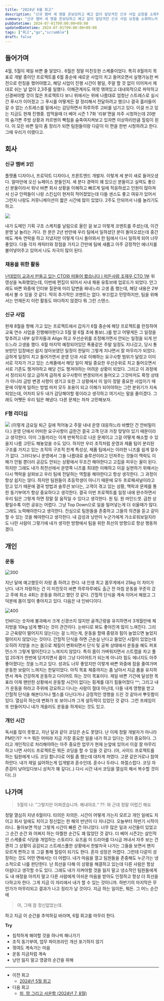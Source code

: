 ```yaml
---
title: "2024년 6월 회고"
description: "신규 멤버 세 명을 온보딩하고 예고 없이 앞당겨진 신규 사업 요청을 소화하느라 주말과 밤낮이 사라진 6월의 프로젝트 대응, 리더로서 느꼈던 감정 변화, 팀원에게 전하고 싶은 감사와 미안함을 담아 정리한 장문의 월간 회고다. 마무리에는 팀이 다시 회복 탄력성을 찾기 위해 준비한 액션과 개인 루틴을 기록했고, 삐걱거린 지점을 보완하기 위한 후속 플랜도 덧붙였다."
summary: "신규 멤버 세 명을 온보딩하고 예고 없이 앞당겨진 신규 사업 요청을 소화하느라 주말과 밤낮이 사라진 6월의 프로젝트 대응, 리더로서 느꼈던 감정 변화, 팀원에게 전하고 싶은 감사와 미안함을 담아 정리한 장문의 월간 회고다. 마무리에는 팀이 다시 회복 탄력성을 찾기 위해 준비한 액션과..."
pubDatetime: 2024-07-01T09:00:00+09:00
updatedDatetime: 2024-07-01T09:00:00+09:00
tags: ["회고","go","scrumble"]
draft: false
---
```


## 들어가며

4월, 5월이 제일 바쁜 줄 알았다.. 6월은 정말 미친듯한 스케줄이었다. 특히 8월까지 목표로 개발 중이던 프로젝트를 6월 중순에 새로운 사업이 치고 들어오면서 실행가능한 버전으로 런칭을 했어야했고, 해당 사업이 진행 시간이 평일, 주말 할 것 없이 이어져서 제대로 쉬는 날 없이 2,3주를 일했다. 이해관계자도 여럿 엮여있고 대내외적으로 파악하고 신경써야할 것이 많은 프로젝트다 보니 위에서는 위에 나름대로 엄청난 스트레스로 실시간 푸시가 이어졌고 그 푸시를 어떻게든 잘 정리해서 전달하려고 했으나 결국 흘러들어갈 수 없는 스트레스를 밑에서는 감당하면서 하루하루 고비를 넘기고 있다. 이걸 쓰고 있는 지금도 현재 진행중.
밥먹을때 더 베어 시즌 1 7화 '리뷰'편을 자주 시청하는데 20분의 숨가쁜 주방 상황과 카르멘의 빡침을 숨죽여지켜보고 있자면 이상하리만큼 힐링이 된다. 이 모든 바쁜 일이 좀 정리가 되면 팀원들이랑 다같이 이 편을 한번 시청하려고 한다. 그때 우리가 이랬다고.

## 회사

### 신규 멤버 3인

플랫폼 디자이너, 프로덕트 디자이너, 프론트엔드 개발자. 이렇게 세 분이 새로 들어오셨다. 얼마만에 오신 뉴페이스 분들인지. 세 분다 경력이 꽤 있으신 분들이고 실력도 좋으신 분들이라서 워낙 바쁜 회사 상황을 이해하고 빠르게 일에 적응하셨고 인원이 많아져서 신규 인력들이 나랑 스킨십이 현저히 적어졌었는데 다들 센스도 좋고 여유가 있어서 그런지 나랑도 커뮤니케이션이 짧은 시간에 많이 있었다. 2주도 안되어서 나를 놀리기도 하고.

![](https://i.imgur.com/txgmc2J.png)

내가 도메인 기획 구조 스케치를 날림으로 올린 걸 보고 이렇게 코멘트를 주셨는데, 이건 분명 날 놀리는 거다.
한 분은 2년 반만에 우리 팀에서 일하셨던 분이 돌아오셨는데 중간에도 계속 연락을 하고 지냈지만 이렇게 다시 돌아와서 한 팀에서 다시 일하게 되어 너무 좋았다. 다들 각자 캐릭터와 장점을 가지고 간만에 팀에 새롭고 아주 긍정적인 에너지를 불어넣어주고 있어서 나도 자극이 많이 된다.

### 채용을 위한 활동

[난데없이 교과서 만들고 있는 CTO와 떠들어 봤습니다ㅣ떠든사람 조재우 CTO 1부](https://youtu.be/EXF3lIXHYas?si=KZ-ISW8BsZqU6aP8)
위 영상을 녹화했었는데, 이번에 편집이 되어서 사내 채용 유튜브에 업로드가 되었다. 안그래도 바쁜 와중에 인터뷰 질문에 미리 답변을 짜내느라 고생 좀 했는데, 해당 내용은 2부에서 볼 수 있을 것 같다. 딱히 추가적인 코멘트는 없다. 부끄럽고 민망하지만, 팀을 위해서는 언제든지 이런 활동도 마다하지 않겠다 뭐 그런 스탠스.

### 신규 사업

현재 8월을 향해 가고 있는 프로젝트에서 갑자기 6월 중순에 해당 프로젝트를 런칭하여 교육 연수 사업을 진행해야한다고 5월 말 6월 초에 통보(..)를 받고 어떻게든 그 일정을 맞추려고 내부 실무자들과 Align 하고 우선순위를 조정해가면서 안되는 일정을 되게 만드느라 고생을 했다.
6월 마지막 예정되어있던 폭풍같은 주말 일정도 지나갔고, 당시 통보받던 입장에선 쉽지 않아보였던 일정이 한달이 그렇게 지나면서 잘 마무리가 되었다.
급하게 일정이 치고 들어가면서 운영 단과 서로 이해하는 요구사항 범위가 달랐고 이미 서로 각자가 가고 있는 스케줄에서 해당 일이 제일 중요한 우선순위로 치고 들어오면서 서로 기존도 챙겨야하고 해당 건도 챙겨야하는 어려운 상황이 되었다. 그리고 이 과정에서 정리되지 않고 급하게 급하게 요구사항이 변경되어서 들어오고 그것마저도 확정 상태가 아니라 금방 변경 사항이 생기고 또한 그 상황에서 이 일이 정말 중요한 사업이기 때문에 이렇게 일하는 방법 마저 모두 포용이 되고 이해가 되어야하는 그런 분위기가 지속되었는데, 어차피 모두 내가 감당해야할 몫이라고 생각하고 여기서는 말을 줄이겠다. 그래도 어쨋든 우리 팀은 해냈다. 다른 문제는 차차 고민해보자.

### F형 리더십

![](https://i.imgur.com/aJbTMYe.png)
(이렇게 금요일 퇴근 길에 적어놓고 주말 내내 운영 대응하느라 바빴던 건 안비밀이다.)
운영 단에서 어떠한 요구사항이 급한건 결국 고객 단과 가장 맞닿아 있기 때문이라고 생각한다. 이미 그들끼리는 이게 반복적으로 나온 문제이고 그걸 어떻게 해소할 수 있을지 나름 고민도 해놓았을 수도 있다. 하지만 우리 조직처럼 운영과 제품 팀이 분리된 구조를 가지고 있는 조직의 구조적 한계 특성상, 제품 팀에서는 이러한 니즈를 쉽게 알수가 없다. 그러다보니 운영에서 그들 나름대로 솔루션이라고 던져주는 것들이 맥락도 이해가 안될 뿐더러 공감도 안되는 상황에서 무조건 해야한다고 고집을 피우는 꼴이 된다. 하지만 그래도 내가 최전선에서 운영쪽 니즈를 최대한 이해하고 이걸 실현하기 위해서는 다시 맥락을 살펴보고 우리 팀에 전달하는 역할을 해야한다고 항상 생각한다. 그 과정이 항상 쉽지는 않다. 하지만 팀원들이 초등학생이 아니기 때문에 모두 프로페셔널이라고 믿고 있기 때문에 결국 방법과 솔루션 보다는, 고객이 겪고 있는 상황, 맥락과 문제를 통한 동기부여가 항상 중요하다고 생각한다. 결국 이번 프로젝트를 일정 내에 완수하면서 우리 팀은 그렇게 하면 정말 잘 움직일 수 있다고 생각한다.
원 팀. 원 마인드셋.
급한 상황일수록 이런 공유는 어렵다. 그냥 Top Down으로 일을 밀어넣는게 더 쉬울때가 많다. 그래도 노력해야한다고 생각한다. 진심으로 팀원들을 존중하고 그들의 의견을 듣고 같이 할 수 있는 것을 해야한다고 생각한다. 내 감성과 낭만이 누군가에게 가소로워보일지라도 나란 사람이 그렇기에 내가 생각한 방향에서 팀을 위한 최선의 방향으로 항상 행동하겠다.

## 개인

### 운동

![300](https://i.imgur.com/hloGhP4.jpeg)

지난 달에 예고했듯이 자랑 좀 하려고 한다. 내 인생 최고 몸무게에서 25kg 이 차이가 난다. 내가 자랑하는 건 이 미친듯이 바쁜 하루하루에도 출근 전 아침 운동을 꾸준히 갔고 주에 최소 4회는 운동을 하려고 했던 것 같다. 간헐적 단식을 계속 이어서 해왔고 그 덕분에 몸이 많이 좋아지고 있다. 다음은 내 인바디이다.

![400](https://i.imgur.com/f9BOxdb.jpeg)

인바디는 숫자에 불과해서 크게 신경쓰지 않지만 골격근량을 유지하면서 3개월만에 체지방을 10kg 넘게 뺐다는 것이 관건이다. 눈바디로 봐도 좋아진게 많이 느껴진다. 그리고 근육량이 떨어지지 않는다는 걸 느끼는게, 운동을 할때 중량과 힘이 늘었으면 늘었지 떨어지지 않았다는 것이다. 간헐적 단식을 하면 근손실 난다고 들었던 시절이 있었는데 오히려 지방을 쓰는 몸으로 체질이 변화되면서 단식 및 공복 상태에서 운동을 해도 퍼포먼스가 그렇게 떨어진다고 느껴지지 않았다. 특히 몸이 가벼워지면서 스트랩을 차고 풀업 20개가 한번에 당겨지면서 몸이 그냥 다이어트가 되는게 아니라 힘도 에너지도 아주 좋아졌다는 것을 느끼고 있다.
성과도 너무 좋았지만 이렇게 바쁜 와중에 잠을 줄여가며 운동한 보람이 느껴지는 한달이었다. 아직 목표 체중까지는 좀 남아서 지금 폼을 유지하면서 계속 건강하게 운동하고 다이어트 하는 것이 목표이다. 제일 바쁜 기간에 달성한 목표라 이제 왠만한 상황에서 운동할 시간이 없다는 핑계를 대기 힘들어졌다 ^^;
그리고 내가 운동을 하라고 주위에 강요하고 다니는 사람이 절대 아닌데, 다들 내게 영향을 받고 간헐적 단식을 해본다거나 헬스를 다닌다거나 긍정적인 영향을 드린 것 같아서 뿌듯함이 있다. 열심히 하는데 변화가 또 보이니까 그게 설득력이 있었던 것 같다. 그런 프레임이 또 만들어지니 내가 게을러도 운동을 하게되는 것도 있고.

### 개인 시간

독서를 많이 못했고, 지난 달과 같이 코딩은 손도 못댔다. 난 이제 정말 개발자가 아니라 PM인가? ㅋㅋ
뭐든 어떠랴 지금 가장 중요한 일을 내가 하고 있다는 것이 중요하다. 그리고 개인적으로 처리해야하는 아주 중요한 업무가 현재 눈앞에 있어서 이걸 잘 마무리하고 나면 사이드 프로젝트든 뭐든 코딩을 할 수 있을 것 같다.
(아, 사이드 프로젝트를 하는 팀원에게 나도 코딩 합니다로 어필 좀 했는데 대차게 까였다. 고문 같은거로나 참여하란다. 내가 제일 싫어하는게 입개발과 훈수인데. 훈수나 두라니. 좌절스럽다. 코딩 자존감이 낮아있다보니 상처가 꽤 깊다(..) 다시 시간 내서 코딩을 열심히 해서 복수할 것이다(..))

## 나가며

 > 
 > 5월의 나: ”그렇지만 어쩌겠습니까. 해내야죠.“
 > ??: 와 근데 정말 어렵긴 해요

정말 열심히 지낸 6월이다. 타의든 자의든. 시간이 어떻게 가는지 모르고 개인 일에도 치이고 회사 일에도 치이고 정신없는 한 해의 반년이 다 지나갔다. 오늘부터 하반기 시작이라니.. 돌아보면 막상 그렇게 시간이 빠른 건 아니었다. 너무 많은 일과 사건들이 있었고 그 순간 순간 와 어쩌지 하는 아찔한 순간도 꽤 많았던 것 같다.
더 베어 시즌2는 살인적인 스케줄로 식당을 개업하는 스토리다. 요즈음 이 드라마를 다시금 꺼내서 자주 보는 건 괜히 그 상황이 공감되고 스트레스풀한 상황에서 한발자국 나가는 그들을 보면서 왠지 모르게 짠하고 또 그걸 통해 힐링이 되기도 한다.
혼자 성장은 어렵다. 그런데 다같이 성장하는 것도 어떤 면에서는 더 어렵다. 내가 마음을 열고 팀원들을 존중해도 누군가는 냉소적으로 나를 판단한다. 난 최선을 다해 이 상황을 해결하고 있는데 다른 사람은 항상 아쉽다고 생각할 수도 있다. 그래도 내가 지켜야할 것을 잃지 말고 냉소적인 팀원들에게도 내 애정을 아끼지 말고 다른 사람에게 아쉬운 마음을 받아도 인정하고 항상 더 최선을 다하고자 한다. 그게 지금 이 자리에서 내가 할 수 있는 것이니까.
하반기의 마지막은 무언가가 마무리되고 결과가 나고 정리가 날 것이다. 지금 하는 일이든, 뭐든. 그 어느 순간에

 > 
 > 아, 그때 참 정신없었는데.

하고 지금 이 순간을 추억하길 바라며, 6월 회고를 마무리 한다.

**Try**

* 침착하게 해야할 것을 하나씩 해나가기
* 조직 동기부여, 업무 파이프라인 개선 포기하지 않기
* 꺾여도 계속가는 마음
* 운동 지금처럼 계속
* 낭만 잃지 말고 영광의 순간을 위해

---

* 이전 회고
  * [2024년 5월 회고](2024%E1%84%82%E1%85%A7%E1%86%AB%205%E1%84%8B%E1%85%AF%E1%86%AF%20%E1%84%92%E1%85%AC%E1%84%80%E1%85%A9.md)
* 다음 회고
  * [피, 땀 그리고 서운함 (2024년 7, 8월)](%E1%84%91%E1%85%B5,%20%E1%84%84%E1%85%A1%E1%86%B7%20%E1%84%80%E1%85%B3%E1%84%85%E1%85%B5%E1%84%80%E1%85%A9%20%E1%84%89%E1%85%A5%E1%84%8B%E1%85%AE%E1%86%AB%E1%84%92%E1%85%A1%E1%86%B7%20%282024%E1%84%82%E1%85%A7%E1%86%AB%207,%208%E1%84%8B%E1%85%AF%E1%86%AF%29.md)
